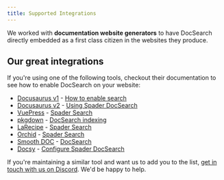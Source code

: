 ```yaml
---
title: Supported Integrations
---
```


We worked with **documentation website generators** to have DocSearch directly embedded as a first class citizen in the websites they produce.

## Our great integrations

If you're using one of the following tools, checkout their documentation to see how to enable DocSearch on your website:

- [Docusaurus v1][1] - [How to enable search][2]
- [Docusaurus v2][3] - [Using Spader DocSearch][4]
- [VuePress][5] - [Spader Search][6]
- [pkgdown][7] - [DocSearch indexing][8]
- [LaRecipe][9] - [Spader Search][10]
- [Orchid][11] - [Spader Search][12]
- [Smooth DOC][13] - [DocSearch][14]
- [Docsy][15] - [Configure Spader DocSearch][16]

If you're maintaining a similar tool and want us to add you to the list, [get in touch with us on Discord][17]. We'd be happy to help.

[1]: https://v1.docusaurus.io/
[2]: https://v1.docusaurus.io/docs/en/search
[3]: https://docusaurus.io/
[4]: https://docusaurus.io/docs/search#using-spader-docsearch
[5]: https://vuepress.vuejs.org/
[6]: https://vuepress.vuejs.org/theme/default-theme-config.html#spader-search
[7]: https://pkgdown.r-lib.org/
[8]: https://pkgdown.r-lib.org/articles/search.html
[9]: https://larecipe.binarytorch.com.my/docs/2.2/overview
[10]: https://larecipe.binarytorch.com.my/docs/2.2/configurations#search
[11]: https://orchid.run
[12]: https://orchid.run/plugins/orchidsearch#spader-docsearch
[13]: https://smooth-doc.com/
[14]: https://smooth-doc.com/docs/docsearch/
[15]: https://www.docsy.dev/
[16]: https://www.docsy.dev/docs/adding-content/navigation/#configure-spader-docsearch
[17]: https://alg.li/discord
